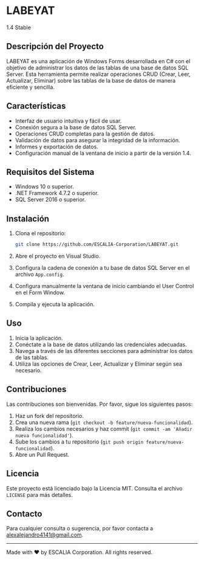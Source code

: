 # LABEYAT

1.4 Stable

## Descripción del Proyecto

LABEYAT es una aplicación de Windows Forms desarrollada en C# con el objetivo de administrar los datos de las tablas de una base de datos SQL Server. Esta herramienta permite realizar operaciones CRUD (Crear, Leer, Actualizar, Eliminar) sobre las tablas de la base de datos de manera eficiente y sencilla.

## Características

- Interfaz de usuario intuitiva y fácil de usar.
- Conexión segura a la base de datos SQL Server.
- Operaciones CRUD completas para la gestión de datos.
- Validación de datos para asegurar la integridad de la información.
- Informes y exportación de datos.
- Configuración manual de la ventana de inicio a partir de la versión 1.4.

## Requisitos del Sistema

- Windows 10 o superior.
- .NET Framework 4.7.2 o superior.
- SQL Server 2016 o superior.

## Instalación

1. Clona el repositorio:

    ```bash
    git clone https://github.com/ESCALIA-Corporation/LABEYAT.git
    ```

2. Abre el proyecto en Visual Studio.
3. Configura la cadena de conexión a tu base de datos SQL Server en el archivo `App.config`.
4. Configura manualmente la ventana de inicio cambiando el User Control en el Form Window.
5. Compila y ejecuta la aplicación.

## Uso

1. Inicia la aplicación.
2. Conéctate a la base de datos utilizando las credenciales adecuadas.
3. Navega a través de las diferentes secciones para administrar los datos de las tablas.
4. Utiliza las opciones de Crear, Leer, Actualizar y Eliminar según sea necesario.

## Contribuciones

Las contribuciones son bienvenidas. Por favor, sigue los siguientes pasos:

1. Haz un fork del repositorio.
2. Crea una nueva rama (`git checkout -b feature/nueva-funcionalidad`).
3. Realiza los cambios necesarios y haz commit (`git commit -am 'Añadir nueva funcionalidad'`).
4. Sube los cambios a tu repositorio (`git push origin feature/nueva-funcionalidad`).
5. Abre un Pull Request.

## Licencia

Este proyecto está licenciado bajo la Licencia MIT. Consulta el archivo `LICENSE` para más detalles.

## Contacto

Para cualquier consulta o sugerencia, por favor contacta a [alexalejandro4141@gmail.com](mailto:alexalejandro4141@gmail.com).

---

Made with ❤️ by ESCALIA Corporation. All rights reserved.
